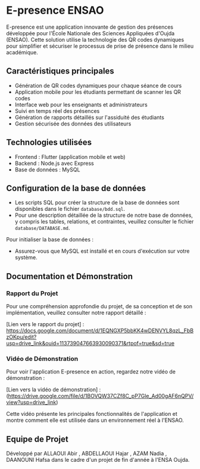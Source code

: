 # E-presence ENSAO

E-presence est une application innovante de gestion des présences développée pour l'École Nationale des Sciences Appliquées d'Oujda (ENSAO). Cette solution utilise la technologie des QR codes dynamiques pour simplifier et sécuriser le processus de prise de présence dans le milieu académique.

## Caractéristiques principales

- Génération de QR codes dynamiques pour chaque séance de cours
- Application mobile pour les étudiants permettant de scanner les QR codes
- Interface web pour les enseignants et administrateurs
- Suivi en temps réel des présences
- Génération de rapports détaillés sur l'assiduité des étudiants
- Gestion sécurisée des données des utilisateurs

## Technologies utilisées

- Frontend : Flutter (application mobile et web)
- Backend : Node.js avec Express
- Base de données : MySQL

## Configuration de la base de données

- Les scripts SQL pour créer la structure de la base de données sont disponibles dans le fichier `database/bdd.sql`.
- Pour une description détaillée de la structure de notre base de données, y compris les tables, relations, et contraintes, veuillez consulter le fichier `database/DATABASE.md`.

Pour initialiser la base de données :

- Assurez-vous que MySQL est installé et en cours d'exécution sur votre système.

## Documentation et Démonstration

### Rapport du Projet
Pour une compréhension approfondie du projet, de sa conception et de son implémentation, veuillez consulter notre rapport détaillé :

[Lien vers le rapport du projet] : https://docs.google.com/document/d/1EQNGXP5bbKK4wDENVYL8qzL_FbBzOKpu/edit?usp=drive_link&ouid=113739047663930090371&rtpof=true&sd=true

### Vidéo de Démonstration
Pour voir l'application E-presence en action, regardez notre vidéo de démonstration :

[Lien vers la vidéo de démonstration] : (https://drive.google.com/file/d/1BOVQW37CZf8C_pP7Gle_Ad00gAF6nQPV/view?usp=drive_link)

Cette vidéo présente les principales fonctionnalités de l'application et montre comment elle est utilisée dans un environnement réel à l'ENSAO.

## Equipe de Projet
Développé par ALLAOUI Abir , ABDELLAOUI Hajar , AZAM Nadia , DAANOUNI Hafsa  dans le cadre d'un projet de fin d'année à l'ENSA Oujda.
